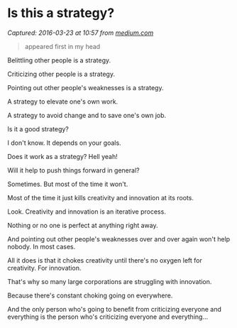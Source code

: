 # Is this a strategy?

_Captured: 2016-03-23 at 10:57 from [medium.com](https://medium.com/thought-pills/is-this-a-strategy-412f61565b0e)_

> appeared first in my head

Belittling other people is a strategy.

Criticizing other people is a strategy.

Pointing out other people's weaknesses is a strategy.

A strategy to elevate one's own work.

A strategy to avoid change and to save one's own job.

Is it a good strategy?

I don't know. It depends on your goals.

Does it work as a strategy? Hell yeah!

Will it help to push things forward in general?

Sometimes. But most of the time it won't.

Most of the time it just kills creativity and innovation at its roots.

Look. Creativity and innovation is an iterative process.

Nothing or no one is perfect at anything right away.

And pointing out other people's weaknesses over and over again won't help nobody. In most cases.

All it does is that it chokes creativity until there's no oxygen left for creativity. For innovation.

That's why so many large corporations are struggling with innovation.

Because there's constant choking going on everywhere.

And the only person who's going to benefit from criticizing everyone and everything is the person who's criticizing everyone and everything…
